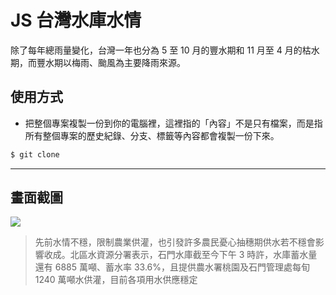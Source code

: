 # JS 台灣水庫水情

除了每年總雨量變化，台灣一年也分為 5 至 10 月的豐水期和 11 月至 4 月的枯水期，而豐水期以梅雨、颱風為主要降雨來源。

## 使用方式
- 把整個專案複製一份到你的電腦裡，這裡指的「內容」不是只有檔案，而是指所有整個專案的歷史紀錄、分支、標籤等內容都會複製一份下來。
```sh
$ git clone
```

----

## 畫面截圖
![](https://i.imgur.com/OfX74ug.png)
> 先前水情不穩，限制農業供灌，也引發許多農民憂心抽穗期供水若不穩會影響收成。北區水資源分署表示，石門水庫截至今下午 3 時許，水庫蓄水量還有 6885 萬噸、蓄水率 33.6%，且提供農水署桃園及石門管理處每旬 1240 萬噸水供灌，目前各項用水供應穩定
